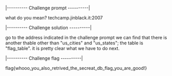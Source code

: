 |---------- Challenge prompt ----------|

what do you mean?
techcamp.jinblack.it:2007

|---------- Challenge solution ----------|

go to the address indicated in the challenge prompt
we can find that there is another thable other than "us_cities" and "us_states";
the table is "flag_table". it is pretty clear what we have to do next.

|---------- Challenge flag ----------|

flag{whooo_you_also_retrived_the_secreat_db_flag_you_are_good!}